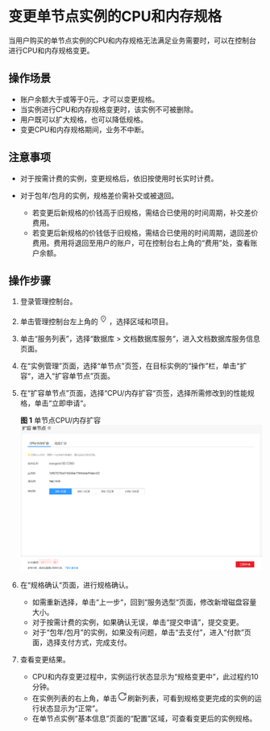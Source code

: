 # 变更单节点实例的CPU和内存规格<a name="dds_03_0030"></a>

当用户购买的单节点实例的CPU和内存规格无法满足业务需要时，可以在控制台进行CPU和内存规格变更。

## 操作场景<a name="section38106127132942"></a>

-   账户余额大于或等于0元，才可以变更规格。
-   当实例进行CPU和内存规格变更时，该实例不可被删除。
-   用户既可以扩大规格，也可以降低规格。
-   变更CPU和内存规格期间，业务不中断。

## 注意事项<a name="section1752311674715"></a>

-   对于按需计费的实例，变更规格后，依旧按使用时长实时计费。

-   对于包年/包月的实例，规格差价需补交或被退回。
    -   若变更后新规格的价钱高于旧规格，需结合已使用的时间周期，补交差价费用。
    -   若变更后新规格的价钱低于旧规格，需结合已使用的时间周期，退回差价费用。费用将退回至用户的账户，可在控制台右上角的“费用”处，查看账户余额。


## 操作步骤<a name="section4015983017163"></a>

1.  登录管理控制台。
2.  单击管理控制台左上角的![](figures/region.png)，选择区域和项目。
3.  单击“服务列表”，选择“数据库  \>  文档数据库服务“，进入文档数据库服务信息页面。
4.  在“实例管理”页面，选择“单节点”页签，在目标实例的“操作”栏，单击“扩容“，进入“扩容单节点”页面。
5.  在“扩容单节点”页面，选择“CPU/内存扩容“页签，选择所需修改到的性能规格，单击“立即申请“。

    **图 1**  单节点CPU/内存扩容<a name="fig7602358523"></a>  
    ![](figures/单节点CPU-内存扩容.png "单节点CPU-内存扩容")

6.  在“规格确认“页面，进行规格确认。
    -   如需重新选择，单击“上一步“，回到“服务选型“页面，修改新增磁盘容量大小。
    -   对于按需计费的实例，如果确认无误，单击“提交申请”，提交变更。
    -   对于“包年/包月”的实例，如果没有问题，单击“去支付”，进入“付款”页面，选择支付方式，完成支付。

7.  查看变更结果。
    -   CPU和内存变更过程中，实例运行状态显示为“规格变更中”，此过程约10分钟。
    -   在实例列表的右上角，单击![](figures/refresh.png)刷新列表，可看到规格变更完成的实例的运行状态显示为“正常”。
    -   在单节点实例“基本信息”页面的“配置”区域，可查看变更后的实例规格。


